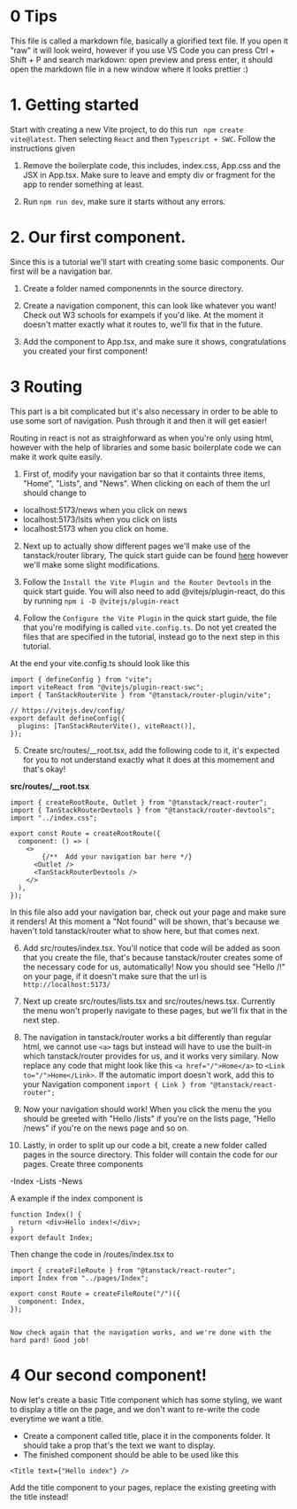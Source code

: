 # 0 Tips

This file is called a markdown file, basically a glorified text file. If you open it "raw" it will look weird, however if you use VS Code you can press Ctrl + Shift + P and search markdown: open preview and press enter, it should open the markdown file in a new window where it looks prettier :)

# 1. Getting started

Start with creating a new Vite project, to do this run ` npm create vite@latest`. Then selecting `React` and then `Typescript + SWC`. Follow the instructions given

1. Remove the boilerplate code, this includes, index.css, App.css and the JSX in App.tsx. Make sure to leave and empty div or fragment for the app to render something at least.

2. Run `npm run dev`, make sure it starts without any errors.

# 2. Our first component.

Since this is a tutorial we'll start with creating some basic components. Our first will be a navigation bar.

1. Create a folder named componennts in the source directory.

2. Create a navigation component, this can look like whatever you want! Check out W3 schools for exampels if you'd like. At the moment it doesn't matter exactly what it routes to, we'll fix that in the future.

3. Add the component to App.tsx, and make sure it shows, congratulations you created your first component!

# 3 Routing

This part is a bit complicated but it's also necessary in order to be able to use some sort of navigation. Push through it and then it will get easier!

Routing in react is not as straighforward as when you're only using html, however with the help of libraries and some basic boilerplate code we can make it work quite easily.

1. First of, modify your navigation bar so that it containts three items, "Home", "Lists", and "News". When clicking on each of them the url should change to

- localhost:5173/news when you click on news
- localhost:5173/lsits when you click on lists
- localhost:5173 when you click on home.

2. Next up to actually show different pages we'll make use of the tanstack/router library, The quick start guide can be found [here](https://tanstack.com/router/latest/docs/framework/react/quick-start)
   however we'll make some slight modifications.

3. Follow the `Install the Vite Plugin and the Router Devtools` in the quick start guide. You will also need to add @vitejs/plugin-react, do this by running `npm i -D @vitejs/plugin-react`

4. Follow the `Configure the Vite Plugin` in the quick start guide, the file that you're modifying is called `vite.config.ts`. Do not yet created the files that are specified in the tutorial, instead go to the next step in this tutorial.

At the end your vite.config.ts should look like this

```
import { defineConfig } from "vite";
import viteReact from "@vitejs/plugin-react-swc";
import { TanStackRouterVite } from "@tanstack/router-plugin/vite";

// https://vitejs.dev/config/
export default defineConfig({
  plugins: [TanStackRouterVite(), viteReact()],
});
```

5. Create src/routes/\_\_root.tsx, add the following code to it, it's expected for you to not understand exactly what it does at this momement and that's okay!

**src/routes/\_\_root.tsx**

```
import { createRootRoute, Outlet } from "@tanstack/react-router";
import { TanStackRouterDevtools } from "@tanstack/router-devtools";
import "../index.css";

export const Route = createRootRoute({
  component: () => (
    <>
        {/**  Add your navigation bar here */}
      <Outlet />
      <TanStackRouterDevtools />
    </>
  ),
});
```

In this file also add your navigation bar, check out your page and make sure it renders! At this moment a "Not found" will be shown, that's because we haven't told tanstack/router what to show here, but that comes next.

6. Add src/routes/index.tsx. You'll notice that code will be added as soon that you create the file, that's because tanstack/router creates some of the necessary code for us, automatically!
   Now you should see "Hello /!" on your page, if it doesn't make sure that the url is `http://localhost:5173/`

7. Next up create src/routes/lists.tsx and src/routes/news.tsx. Currently the menu won't properly navigate to these pages, but we'll fix that in the next step.

8. The navigation in tanstack/router works a bit differently than regular html, we cannot use `<a>` tags but instead will have to use the built-in <Link> which tanstack/router provides for us, and it works very similary. Now replace any code that might look like this `<a href="/">Home</a>` to `<Link to="/">Home</Link>`. If the automatic import doesn't work, add this to your Navigation component `import { Link } from "@tanstack/react-router";
`

9. Now your navigation should work! When you click the menu the you should be greeted with "Hello /lists" if you're on the lists page, "Hello /news" if you're on the news page and so on.

10. Lastly, in order to split up our code a bit, create a new folder called pages in the source directory. This folder will contain the code for our pages. Create three components

-Index
-Lists
-News

A example if the index component is

```
function Index() {
  return <div>Hello index!</div>;
}
export default Index;

```

Then change the code in /routes/index.tsx to

```
import { createFileRoute } from "@tanstack/react-router";
import Index from "../pages/Index";

export const Route = createFileRoute("/")({
  component: Index,
});


Now check again that the navigation works, and we're done with the hard pard! Good job!
```

# 4 Our second component!

Now let's create a basic Title component which has some styling, we want to display a title on the page, and we don't want to re-write the code everytime we want a title.

- Create a component called title, place it in the components folder. It should take a prop that's the text we want to display.
- The finished component should be able to be used like this

```
<Title text={"Hello index"} />
```

Add the title component to your pages, replace the existing greeting with the title instead!
